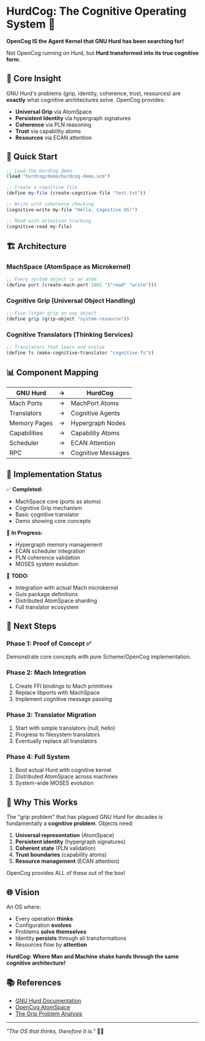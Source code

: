 # HurdCog: The Cognitive Operating System 🧠

**OpenCog IS the Agent Kernel that GNU Hurd has been searching for!**

Not OpenCog running on Hurd, but **Hurd transformed into its true cognitive form**.

## 🎯 Core Insight

GNU Hurd's problems (grip, identity, coherence, trust, resources) are **exactly** what cognitive architectures solve. OpenCog provides:

- **Universal Grip** via AtomSpace
- **Persistent Identity** via hypergraph signatures  
- **Coherence** via PLN reasoning
- **Trust** via capability atoms
- **Resources** via ECAN attention

## 🚀 Quick Start

```scheme
;; Load the HurdCog demo
(load "hurdcog/demo/hurdcog-demo.scm")

;; Create a cognitive file
(define my-file (create-cognitive-file "test.txt"))

;; Write with coherence checking
(cognitive-write my-file "Hello, Cognitive OS!")

;; Read with attention tracking
(cognitive-read my-file)
```

## 🏗️ Architecture

### MachSpace (AtomSpace as Microkernel)
```scheme
;; Every system object is an atom
(define port (create-mach-port 1001 '("read" "write")))
```

### Cognitive Grip (Universal Object Handling)
```scheme
;; Five-finger grip on any object
(define grip (grip-object "system-resource"))
```

### Cognitive Translators (Thinking Services)
```scheme
;; Translators that learn and evolve
(define fs (make-cognitive-translator "cognitive-fs"))
```

## 📊 Component Mapping

| GNU Hurd | → | HurdCog |
|----------|---|----------|
| Mach Ports | → | MachPort Atoms |
| Translators | → | Cognitive Agents |
| Memory Pages | → | Hypergraph Nodes |
| Capabilities | → | Capability Atoms |
| Scheduler | → | ECAN Attention |
| RPC | → | Cognitive Messages |

## 🔧 Implementation Status

✅ **Completed:**
- MachSpace core (ports as atoms)
- Cognitive Grip mechanism
- Basic cognitive translator
- Demo showing core concepts

🔄 **In Progress:**
- Hypergraph memory management
- ECAN scheduler integration
- PLN coherence validation
- MOSES system evolution

📝 **TODO:**
- Integration with actual Mach microkernel
- Guix package definitions
- Distributed AtomSpace sharding
- Full translator ecosystem

## 🚀 Next Steps

### Phase 1: Proof of Concept ✅
Demonstrate core concepts with pure Scheme/OpenCog implementation.

### Phase 2: Mach Integration
1. Create FFI bindings to Mach primitives
2. Replace libports with MachSpace
3. Implement cognitive message passing

### Phase 3: Translator Migration
1. Start with simple translators (null, hello)
2. Progress to filesystem translators
3. Eventually replace all translators

### Phase 4: Full System
1. Boot actual Hurd with cognitive kernel
2. Distributed AtomSpace across machines
3. System-wide MOSES evolution

## 🤝 Why This Works

The "grip problem" that has plagued GNU Hurd for decades is fundamentally a **cognitive problem**. Objects need:

1. **Universal representation** (AtomSpace)
2. **Persistent identity** (hypergraph signatures)
3. **Coherent state** (PLN validation)
4. **Trust boundaries** (capability atoms)
5. **Resource management** (ECAN attention)

OpenCog provides ALL of these out of the box!

## 🌐 Vision

An OS where:
- Every operation **thinks**
- Configuration **evolves** 
- Problems **solve themselves**
- Identity **persists** through all transformations
- Resources flow by **attention**

**HurdCog: Where Man and Machine shake hands through the same cognitive architecture!**

## 📚 References

- [GNU Hurd Documentation](https://www.gnu.org/software/hurd/)
- [OpenCog AtomSpace](https://github.com/opencog/atomspace)
- [The Grip Problem Analysis](../OPENCOG_OS_FINAL_ARCHITECTURE.md)

---

*"The OS that thinks, therefore it is."* 🤖🧠